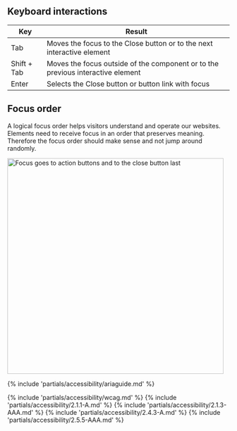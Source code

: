 
## Keyboard interactions

<rh-table>
  <table>
    <thead>
      <tr>
        <th scope="col" data-label="Key">Key</th>
        <th scope="col" data-label="Result">Result</th>
      </tr>
    </thead>
    <tbody>
      <tr>
        <td data-label="Key">Tab</td>
        <td data-label="Result">Moves the focus to the Close button or to the next interactive element</td>
      </tr>
      <tr>
        <td data-label="Key">Shift + Tab</td>
        <td data-label="Result">Moves the focus outside of the component or to the previous interactive element</td>
      </tr>
      <tr>
        <td data-label="Key">Enter</td>
        <td data-label="Result">Selects the Close button or button link with focus</td>
      </tr>
    </tbody>
  </table>
</rh-table>

## Focus order

A logical focus order helps visitors understand and operate our websites. Elements need to receive focus in an order that preserves meaning. Therefore the focus order should make sense and not jump around randomly.

<uxdot-example width-adjustment="490px">
  <img src="{{ '../alert-focus-order.svg' | url }}" alt="Focus goes to action buttons and to the close button last" width="490px">
</uxdot-example>

{% include 'partials/accessibility/ariaguide.md' %}

{% include 'partials/accessibility/wcag.md' %}
{% include 'partials/accessibility/2.1.1-A.md' %}
{% include 'partials/accessibility/2.1.3-AAA.md' %}
{% include 'partials/accessibility/2.4.3-A.md' %}
{% include 'partials/accessibility/2.5.5-AAA.md' %}
